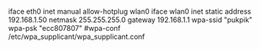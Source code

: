 iface eth0 inet manual
allow-hotplug wlan0
iface wlan0 inet static
    address 192.168.1.50
    netmask 255.255.255.0
    gateway 192.168.1.1
    wpa-ssid "pukpik"
    wpa-psk "ecc807807"
    #wpa-conf /etc/wpa_supplicant/wpa_supplicant.conf
    
    
